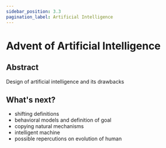 ```yaml
---
sidebar_position: 3.3
pagination_label: Artificial Intelligence
---
```


# Advent of Artificial Intelligence
## Abstract
Design of artificial intelligence and its drawbacks
## What's next?
- shifting definitions
- behavioral models and definition of goal
- copying natural mechanisms
- intelligent machine
- possible repercutions on evolution of human
